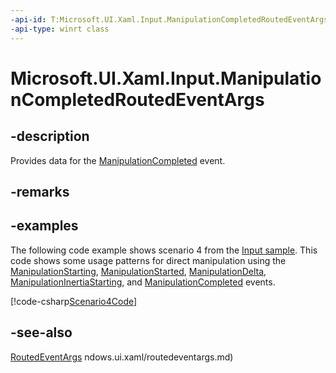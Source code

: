 ```yaml
---
-api-id: T:Microsoft.UI.Xaml.Input.ManipulationCompletedRoutedEventArgs
-api-type: winrt class
---
```


<!-- Class syntax.
public class ManipulationCompletedRoutedEventArgs : Microsoft.UI.Xaml.RoutedEventArgs, Microsoft.UI.Xaml.Input.IManipulationCompletedRoutedEventArgs
-->

# Microsoft.UI.Xaml.Input.ManipulationCompletedRoutedEventArgs

## -description
Provides data for the [ManipulationCompleted](../microsoft.ui.xaml/uielement_manipulationcompleted.md) event.

## -remarks

## -examples
The following code example shows scenario 4 from the [Input sample](https://github.com/microsoftarchive/msdn-code-gallery-microsoft/tree/411c271e537727d737a53fa2cbe99eaecac00cc0/Official%20Windows%20Platform%20Sample/Input%20XAML%20user%20input%20events%20sample). This code shows some usage patterns for direct manipulation using the [ManipulationStarting](../microsoft.ui.xaml/uielement_manipulationstarting.md), [ManipulationStarted](../microsoft.ui.xaml/uielement_manipulationstarted.md), [ManipulationDelta](../microsoft.ui.xaml/uielement_manipulationdelta.md), [ManipulationInertiaStarting](../microsoft.ui.xaml/uielement_manipulationinertiastarting.md), and [ManipulationCompleted](../microsoft.ui.xaml/uielement_manipulationcompleted.md) events.



[!code-csharp[Scenario4Code](../microsoft.ui.xaml/code/input/csharp/Scenario4.xaml.cs#SnippetScenario4Code)]

## -see-also
[RoutedEventArgs](../microsoft.ui.xaml/routedeventargs.md)
ndows.ui.xaml/routedeventargs.md)
